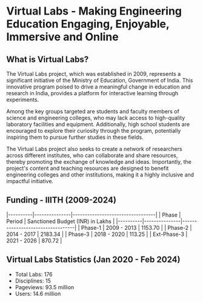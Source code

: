# Virtual Labs - Making Engineering Education Engaging, Enjoyable, Immersive and Online

## What is Virtual Labs?
The Virtual Labs project, which was established in 2009, represents a significant initiative of the Ministry of Education, Government of India. This innovative program poised to drive a meaningful change in education and research in India, provides a platform for interactive learning through experiments.

Among the key groups targeted are students and faculty members of science and engineering colleges, who may lack access to high-quality laboratory facilities and equipment. Additionally, high school students are encouraged to explore their curiosity through the program, potentially inspiring them to pursue further studies in these fields.

The Virtual Labs project also seeks to create a network of researchers across different institutes, who can collaborate and share resources, thereby promoting the exchange of knowledge and ideas. Importantly, the project's content and teaching resources are designed to benefit engineering colleges and other institutions, making it a highly inclusive and impactful initiative.

## Funding - IIITH (2009-2024)
|----------|---------------|----------------------------------|
| Phase    | Period        | Sanctioned Budget (INR) in Lakhs |
|----------|---------------|----------------------------------|
| Phase-1  | 2009 - 2013   | 1153.70                          |
| Phase-2  | 2014 - 2017   | 2183.34                          |
| Phase-3  | 2018 - 2020   | 113.25                           |
| Ext-Phase-3 | 2021 - 2026 | 870.72                          |


## Virtual Labs Statistics (Jan 2020 - Feb 2024)
- Total Labs: 176
- Disciplines: 15
- Pageviews: 93.5 million
- Users: 14.6 million
